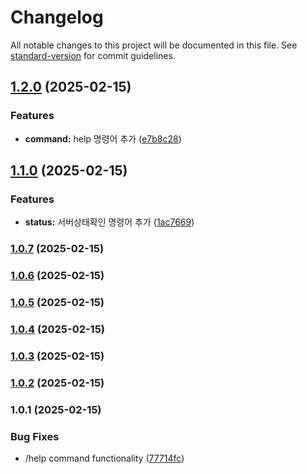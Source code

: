 # Changelog

All notable changes to this project will be documented in this file. See [standard-version](https://github.com/conventional-changelog/standard-version) for commit guidelines.

## [1.2.0](https://github.com/Juuuu-power-e/discordBot/compare/v1.1.0...v1.2.0) (2025-02-15)


### Features

* **command:** help 명령어 추가 ([e7b8c28](https://github.com/Juuuu-power-e/discordBot/commit/e7b8c28219b54ee017884237d81c511f4e1f529e))

## [1.1.0](https://github.com/Juuuu-power-e/discordBot/compare/v1.0.7...v1.1.0) (2025-02-15)


### Features

* **status:** 서버상태확인 명령어 추가 ([1ac7669](https://github.com/Juuuu-power-e/discordBot/commit/1ac7669d354970cec1f42756e58329c12fe335f3))

### [1.0.7](https://github.com/Juuuu-power-e/discordBot/compare/v1.0.6...v1.0.7) (2025-02-15)

### [1.0.6](https://github.com/Juuuu-power-e/discordBot/compare/v1.0.5...v1.0.6) (2025-02-15)

### [1.0.5](https://github.com/Juuuu-power-e/discordBot/compare/v1.0.4...v1.0.5) (2025-02-15)

### [1.0.4](https://github.com/Juuuu-power-e/discordBot/compare/v1.0.3...v1.0.4) (2025-02-15)

### [1.0.3](https://github.com/Juuuu-power-e/discordBot/compare/v1.0.2...v1.0.3) (2025-02-15)

### [1.0.2](https://github.com/Juuuu-power-e/discordBot/compare/v1.0.1...v1.0.2) (2025-02-15)

### 1.0.1 (2025-02-15)


### Bug Fixes

* /help command functionality ([77714fc](https://github.com/Juuuu-power-e/discordBot/commit/77714fcafa3f298c1615caf6d010509efbee9762))

